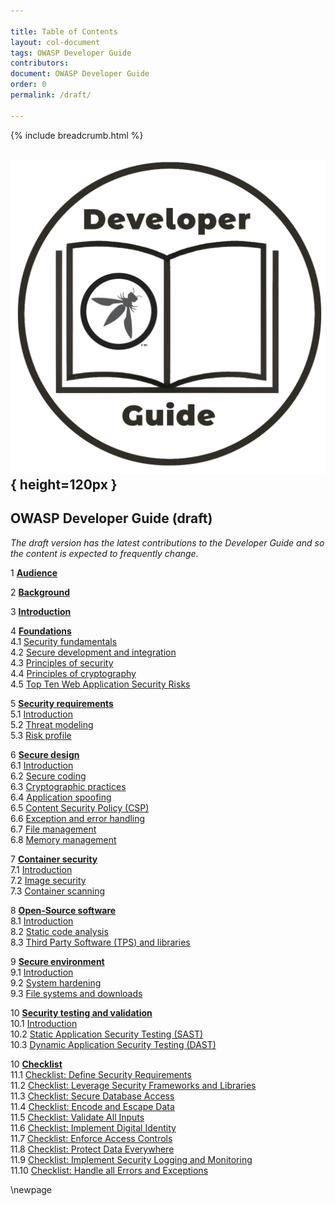 ```yaml
---

title: Table of Contents
layout: col-document
tags: OWASP Developer Guide
contributors:
document: OWASP Developer Guide
order: 0
permalink: /draft/

---
```


{% include breadcrumb.html %}

## ![Developer Guide](../assets/images/dg_logo.png){ height=120px }

## OWASP Developer Guide (draft)

_The draft version has the latest contributions to the Developer Guide
and so the content is expected to frequently change._

1 **[Audience](#audience)**

2 **[Background](#background)**

3 **[Introduction](#introduction)**

4 **[Foundations](#foundations)**  
4.1 [Security fundamentals](#security-fundamentals)  
4.2 [Secure development and integration](#secure-development-and-integration)  
4.3 [Principles of security](#principles-of-security)  
4.4 [Principles of cryptography](#principles-of-cryptography)  
4.5 [Top Ten Web Application Security Risks](#top-ten-web-application-security-risks)  

5 **[Security requirements](#security-requirements)**  
5.1 [Introduction](#introduction-to-security-requirements)  
5.2 [Threat modeling](#threat-modeling)  
5.3 [Risk profile](#risk-profile)  

6 **[Secure design](#secure-design)**  
6.1 [Introduction](#introduction-to-secure-design)  
6.2 [Secure coding](#secure-coding)  
6.3 [Cryptographic practices](#cryptographic-practices)  
6.4 [Application spoofing](#application-spoofing)  
6.5 [Content Security Policy (CSP)](#content-security-policy)  
6.6 [Exception and error handling](#exception-and-error-handling)  
6.7 [File management](#file-management)  
6.8 [Memory management](#memory-management)  

7 **[Container security](#container-security)**  
7.1 [Introduction](#introduction-to-container-security)  
7.2 [Image security](#image-security)  
7.3 [Container scanning](#container-scanning)  

8 **[Open-Source software](#open-source-software)**  
8.1 [Introduction](#introduction-to-open-source-software)  
8.2 [Static code analysis](#static-code-analysis)  
8.3 [Third Party Software (TPS) and libraries](#third-party-software-and-libraries)  

9 **[Secure environment](#secure-environment)**  
9.1 [Introduction](#introduction-to-secure-environment)  
9.2 [System hardening](#system-hardening)  
9.3 [File systems and downloads](#file-systems-and-downloads)  

10 **[Security testing and validation](#security-testing-and-validation)**  
10.1 [Introduction](#introduction-to-security-testing-and-validation)  
10.2 [Static Application Security Testing (SAST)](#static-application-security-testing)  
10.3 [Dynamic Application Security Testing (DAST)](#dynamic-application-security-testing)  

10 **[Checklist](#checklist)**  
11.1 [Checklist: Define Security Requirements](#checklist-define-security-requirements)  
11.2 [Checklist: Leverage Security Frameworks and Libraries](#checklist-leverage-security-frameworks-and-libraries)  
11.3 [Checklist: Secure Database Access](#checklist-secure-database-access)  
11.4 [Checklist: Encode and Escape Data](#checklist-encode-and-escape-data)  
11.5 [Checklist: Validate All Inputs](#checklist-validate-all-inputs)  
11.6 [Checklist: Implement Digital Identity](#checklist-implement-digital-identity)  
11.7 [Checklist: Enforce Access Controls](#checklist-enforce-access-controls)  
11.8 [Checklist: Protect Data Everywhere](#checklist-protect-data-everywhere)  
11.9 [Checklist: Implement Security Logging and Monitoring](#checklist-implement-security-logging-and-monitoring)  
11.10 [Checklist: Handle all Errors and Exceptions](#checklist-handle-all-errors-and-exceptions)  

\newpage
